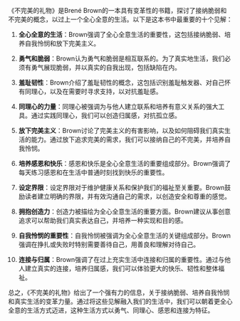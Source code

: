 《不完美的礼物》是Brené Brown的一本具有变革性的书籍，探讨了接纳脆弱和不完美的概念，以过上一个全心全意的生活。以下是这本书中最重要的十个见解：

1. **全心全意的生活**：Brown强调了全心全意生活的重要性，这包括接纳脆弱、培养自我怜悯和放下完美主义。

2. **勇气和脆弱**：Brown认为勇气和脆弱是相互联系的。为了真实地生活，我们必须有勇气展现脆弱，并以真实的自我出现，包括缺陷在内。

3. **羞耻韧性**：Brown介绍了羞耻韧性的概念，这包括识别羞耻触发器、对自己怀有同理心，以及在需要时寻求支持，以对抗羞耻感。

4. **同理心的力量**：同理心被强调为与他人建立联系和培养有意义关系的强大工具。通过实践同理心，我们可以创造归属感，对抗孤立感。

5. **放下完美主义**：Brown讨论了完美主义的有害影响，以及如何阻碍我们真实生活的能力。通过放下追求完美的需求，我们可以接纳自己的不完美，并培养自我怜悯。

6. **培养感恩和快乐**：感恩和快乐是全心全意生活的重要组成部分。Brown强调了每天练习感恩和在生活中普通时刻找到快乐的重要性。

7. **设定界限**：设定界限对于维护健康关系和保护我们的福祉至关重要。Brown鼓励读者建立明确的界限，并有效沟通自己的需求，以创造安全和尊重的感觉。

8. **拥抱创造力**：创造力被描绘为全心全意生活的重要方面。Brown建议从事创意追求可以帮助我们真实表达自己，并培养一种实现和目的感。

9. **自我怜悯的重要性**：自我怜悯被强调为全心全意生活的关键组成部分。Brown强调在挣扎或失败时特别需要善待自己，用善良和理解对待自己。

10. **连接与归属**：Brown强调了在过上充实生活中连接和归属的重要性。通过与他人建立真实的连接，培养归属感，我们可以体验更大的快乐、韧性和整体福祉。

总之，《不完美的礼物》给出了一个强有力的信息，关于接纳脆弱、培养自我怜悯和真实生活的变革力量。通过将这些见解融入我们的生活中，我们可以朝着更全心全意的生活方式迈进，这种生活方式以勇气、同理心、感恩和连接为特征。